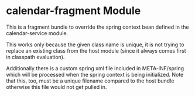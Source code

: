# calendar-fragment Module

This is a fragment bundle to override the spring context bean defined in the calendar-service module.

This works only because the given class name is unique, it is not trying to replace an existing class from the
host module (since it always comes first in classpath evaluation).

Additionally there is a custom spring xml file included in META-INF/spring which will be processed when the
spring context is being initialized.  Note that this, too, must be a unique filename compared to the host bundle
otherwise this file would not get pulled in.

